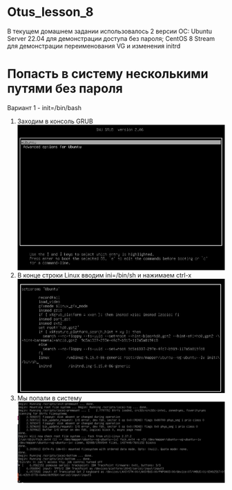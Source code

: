 # Otus_lesson_8
В текущем домашнем задании использовалось 2 версии ОС:
Ubuntu Server 22.04 для демонстрации доступа без пароля;
CentOS 8 Stream для демонстрации переименования VG и изменения initrd

# Попасть в систему несколькими путями без пароля
Вариант 1 - init=/bin/bash
1. Заходим в консоль GRUB </br>
![Image alt](https://github.com/AndrusenkoA/otus_training/blob/main/01.jpg)
2. В конце строки Linux вводим ini=/bin/sh и нажимаем ctrl-x </br>
![Image alt](https://github.com/AndrusenkoA/otus_training/blob/main/02.jpg)
3. Мы попали в систему
![Image alt](https://github.com/AndrusenkoA/otus_training/blob/main/03.jpg)
